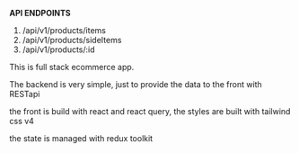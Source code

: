 
**API ENDPOINTS**

1. /api/v1/products/items
2. /api/v1/products/sideItems
3. /api/v1/products/:id


This is full stack ecommerce app.

The backend is very simple, just to provide the data to the front with RESTapi

the front is build with react and react query, the styles are built with tailwind css v4

the state is managed with redux toolkit



